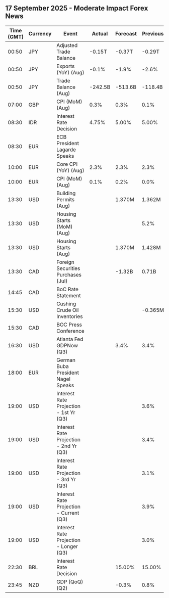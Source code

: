 ## 17 September 2025 - Moderate Impact Forex News

| Time (GMT) | Currency | Event | Actual | Forecast | Previous |
|------|----------|-------|--------|----------|----------|
| 00:50 | JPY | Adjusted Trade Balance | -0.15T | -0.37T | -0.29T |
| 00:50 | JPY | Exports (YoY) (Aug) | -0.1% | -1.9% | -2.6% |
| 00:50 | JPY | Trade Balance (Aug) | -242.5B | -513.6B | -118.4B |
| 07:00 | GBP | CPI (MoM) (Aug) | 0.3% | 0.3% | 0.1% |
| 08:30 | IDR | Interest Rate Decision | 4.75% | 5.00% | 5.00% |
| 08:30 | EUR | ECB President Lagarde Speaks |  |  |  |
| 10:00 | EUR | Core CPI (YoY) (Aug) | 2.3% | 2.3% | 2.3% |
| 10:00 | EUR | CPI (MoM) (Aug) | 0.1% | 0.2% | 0.0% |
| 13:30 | USD | Building Permits (Aug) |  | 1.370M | 1.362M |
| 13:30 | USD | Housing Starts (MoM) (Aug) |  |  | 5.2% |
| 13:30 | USD | Housing Starts (Aug) |  | 1.370M | 1.428M |
| 13:30 | CAD | Foreign Securities Purchases (Jul) |  | -1.32B | 0.71B |
| 14:45 | CAD | BoC Rate Statement |  |  |  |
| 15:30 | USD | Cushing Crude Oil Inventories |  |  | -0.365M |
| 15:30 | CAD | BOC Press Conference |  |  |  |
| 16:30 | USD | Atlanta Fed GDPNow (Q3) |  | 3.4% | 3.4% |
| 18:00 | EUR | German Buba President Nagel Speaks |  |  |  |
| 19:00 | USD | Interest Rate Projection - 1st Yr (Q3) |  |  | 3.6% |
| 19:00 | USD | Interest Rate Projection - 2nd Yr (Q3) |  |  | 3.4% |
| 19:00 | USD | Interest Rate Projection - 3rd Yr (Q3) |  |  | 3.1% |
| 19:00 | USD | Interest Rate Projection - Current (Q3) |  |  | 3.9% |
| 19:00 | USD | Interest Rate Projection - Longer (Q3) |  |  | 3.0% |
| 22:30 | BRL | Interest Rate Decision |  | 15.00% | 15.00% |
| 23:45 | NZD | GDP (QoQ) (Q2) |  | -0.3% | 0.8% |

